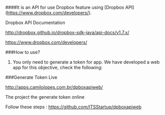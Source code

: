 ####It is an API for use Dropbox feature using [Dropbox API] (https://www.dropbox.com/developers/).  

Dropbox API Documentation 

http://dropbox.github.io/dropbox-sdk-java/api-docs/v1.7.x/


https://www.dropbox.com/developers/

###How to use?

1. You only need to generate a token for app. We have developed a web app for this objective, check the following:

###Generate Token Live

http://apps.camilolopes.com.br/dpboxapiweb/

The project the generate token online 

Follow these steps : https://github.com/ITSStartup/dpboxapiweb




